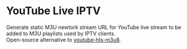 # YouTube Live IPTV
Generate static M3U newtork stream URL for YouTube live stream to be added to M3U playlists used by IPTV clients.  
Open-source alternative to [youtube-hls-m3u8](https://github.com/abskmj/youtube-hls-m3u8).
